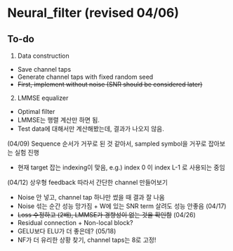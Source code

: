 # Neural_filter (revised 04/06)

## To-do
1. Data construction
- Save channel taps
- Generate channel taps with fixed random seed
- ~~First, implement without noise (SNR should be considered later)~~

2. LMMSE equalizer
- Optimal filter
- LMMSE는 행렬 계산만 하면 됨.
- Test data에 대해서만 계산해봤는데, 결과가 나오지 않음.

(04/09) Sequence 순서가 거꾸로 된 것 같아서, sampled symbol을 거꾸로 잡아보는 실험 진행
- 현재 target 잡는 indexing이 맞음, e.g.) index 0 이 index L-1 로 사용되는 중임

(04/12) 상우형 feedback 따라서 간단한 channel 만들어보기
- Noise 안 넣고, channel tap 하나만 썼을 때 결과 잘 나옴
- Noise 섞는 순간 성능 망가짐 + W에 있는 SNR term 살려도 성능 안좋음
(04/17)
- ~~Loss 수정하고 (2배), LMMSE가 경향성이 없는 것을 확인함~~
(04/26)
- Residual connection + Non-local block?
- GELU보다 ELU가 더 좋은데?
(05/18)
- NF가 더 유리한 상황 찾기, channel taps는 8로 고정!